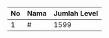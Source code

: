| No | Nama            | Jumlah Level |
|----|-----------------|--------------|
| 1  | #    |    1599        |
